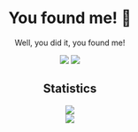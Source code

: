 
<h1 align="center">You found me! 👋</h1>


<p align="center">Well, you did it, you found me! </p>


<p align="center">
 
 <img src="https://badges.pufler.dev/visits/MrJohnDev/MrJohnDev"/> 
 <a href="https://github.com/MrJohnDev?tab=repositories">
   <img src="https://badges.pufler.dev/repos/MrJohnDev"/>
</a>


</p>

<h2 align="center">Statistics</h2> 
<p align="center">
<a href="https://github.com/MrJohnDev/MrJohnDev">
  <img align="center" src="https://github-readme-stats-eight-dun.vercel.app/api?username=MrJohnDev&count_private=true&show_icons=true&theme=default&random=2" />
</a>
<br />
<a href="https://github.com/MrJohnDev/MrJohnDev">
  <img align="center" src="https://github-readme-stats-eight-dun.vercel.app/api/top-langs/?username=MrJohnDev&layout=compact&theme=default&langs_count=8&count_private=true&random=2" />
</a>
</p>
<br />
<br />
<br /> 
